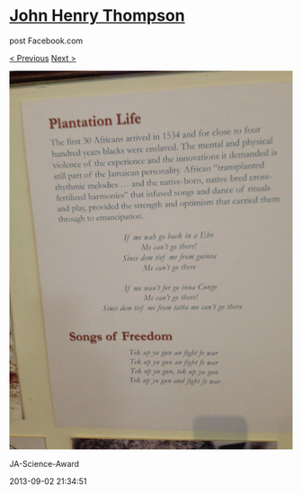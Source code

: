 # [John Henry Thompson](../README.md)
post Facebook.com

[< Previous](2013-09-02-15.md) [Next >](2013-09-02-17.md)

[![](../media/2013-09-02/JA-Science-Award-5.jpg)](../README.md)

JA-Science-Award

2013-09-02 21:34:51